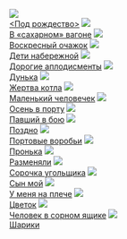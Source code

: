 ![](/books/prose_classic/Лазарь%20Кармен/&lt;Под%20рождество&gt;.jpg)  
[&lt;Под рождество&gt;](/books/prose_classic/Лазарь%20Кармен/&lt;Под%20рождество&gt;)
![](/books/prose_classic/Лазарь%20Кармен/В%20«сахарном»%20вагоне.jpg)  
[В «сахарном» вагоне](/books/prose_classic/Лазарь%20Кармен/В%20«сахарном»%20вагоне)
![](/books/prose_classic/Лазарь%20Кармен/Воскресный%20очажок.jpg)  
[Воскресный очажок](/books/prose_classic/Лазарь%20Кармен/Воскресный%20очажок)
![](/books/prose_classic/Лазарь%20Кармен/Дети%20набережной.jpg)  
[Дети набережной](/books/prose_classic/Лазарь%20Кармен/Дети%20набережной)
![](/books/prose_classic/Лазарь%20Кармен/Дорогие%20аплодисменты.jpg)  
[Дорогие аплодисменты](/books/prose_classic/Лазарь%20Кармен/Дорогие%20аплодисменты)
![](/books/prose_classic/Лазарь%20Кармен/Дунька.jpg)  
[Дунька](/books/prose_classic/Лазарь%20Кармен/Дунька)
![](/books/prose_classic/Лазарь%20Кармен/Жертва%20котла.jpg)  
[Жертва котла](/books/prose_classic/Лазарь%20Кармен/Жертва%20котла)
![](/books/prose_classic/Лазарь%20Кармен/Маленький%20человечек.jpg)  
[Маленький человечек](/books/prose_classic/Лазарь%20Кармен/Маленький%20человечек)
![](/books/prose_classic/Лазарь%20Кармен/Осень%20в%20порту.jpg)  
[Осень в порту](/books/prose_classic/Лазарь%20Кармен/Осень%20в%20порту)
![](/books/prose_classic/Лазарь%20Кармен/Павший%20в%20бою.jpg)  
[Павший в бою](/books/prose_classic/Лазарь%20Кармен/Павший%20в%20бою)
![](/books/prose_classic/Лазарь%20Кармен/Поздно.jpg)  
[Поздно](/books/prose_classic/Лазарь%20Кармен/Поздно)
![](/books/prose_classic/Лазарь%20Кармен/Портовые%20воробьи.jpg)  
[Портовые воробьи](/books/prose_classic/Лазарь%20Кармен/Портовые%20воробьи)
![](/books/prose_classic/Лазарь%20Кармен/Пронька.jpg)  
[Пронька](/books/prose_classic/Лазарь%20Кармен/Пронька)
![](/books/prose_classic/Лазарь%20Кармен/Разменяли.jpg)  
[Разменяли](/books/prose_classic/Лазарь%20Кармен/Разменяли)
![](/books/prose_classic/Лазарь%20Кармен/Сорочка%20угольщика.jpg)  
[Сорочка угольщика](/books/prose_classic/Лазарь%20Кармен/Сорочка%20угольщика)
![](/books/prose_classic/Лазарь%20Кармен/Сын%20мой.jpg)  
[Сын мой](/books/prose_classic/Лазарь%20Кармен/Сын%20мой)
![](/books/prose_classic/Лазарь%20Кармен/У%20меня%20на%20плече.jpg)  
[У меня на плече](/books/prose_classic/Лазарь%20Кармен/У%20меня%20на%20плече)
![](/books/prose_classic/Лазарь%20Кармен/Цветок.jpg)  
[Цветок](/books/prose_classic/Лазарь%20Кармен/Цветок)
![](/books/prose_classic/Лазарь%20Кармен/Человек%20в%20сорном%20ящике.jpg)  
[Человек в сорном ящике](/books/prose_classic/Лазарь%20Кармен/Человек%20в%20сорном%20ящике)
![](/books/prose_classic/Лазарь%20Кармен/Шарики.jpg)  
[Шарики](/books/prose_classic/Лазарь%20Кармен/Шарики)